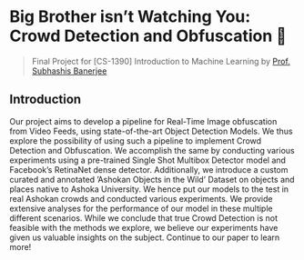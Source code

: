 # Big Brother isn’t Watching You: Crowd Detection and Obfuscation 👀
> Final Project for [CS-1390] Introduction to Machine Learning by [Prof. Subhashis Banerjee](https://www.cse.iitd.ac.in/~suban/)

## Introduction
Our project aims to develop a pipeline for Real-Time Image obfuscation from Video Feeds, using state-of-the-art Object Detection Models. We thus explore the possibility of using such a pipeline to implement Crowd Detection and Obfuscation. We accomplish the same by conducting various experiments using a pre-trained Single Shot Multibox Detector model and Facebook’s RetinaNet dense detector. Additionally, we introduce a custom curated and annotated ’Ashokan Objects in the Wild’ Dataset on objects and places native to Ashoka University. We hence put our models to the test in real Ashokan crowds and conducted various experiments. We provide extensive analyses for the performance of our model in these multiple different scenarios. While we conclude that true Crowd Detection is not feasible with the methods we explore, we believe our experiments have given us valuable insights on the subject.
Continue to our paper to learn more!
